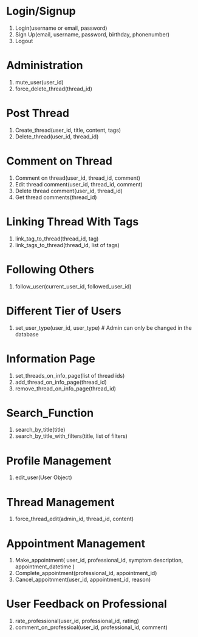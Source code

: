 
# Login/Signup
1. Login(username or email, password)
2. Sign Up(email, username, password, birthday, phonenumber)
3. Logout 

# Administration
1. mute_user(user_id)
2. force_delete_thread(thread_id)

# Post Thread
1. Create_thread(user_id, title, content, tags)
2. Delete_thread(user_id, thread_id)

# Comment on Thread
1. Comment on thread(user_id, thread_id, comment)
2. Edit thread comment(user_id, thread_id, comment)
3. Delete thread comment(user_id, thread_id)
4. Get thread comments(thread_id)

# Linking Thread With Tags
1. link_tag_to_thread(thread_id, tag)
2. link_tags_to_thread(thread_id, list of tags)

# Following Others
1. follow_user(current_user_id, followed_user_id)

# Different Tier of Users
1. set_user_type(user_id, user_type) # Admin can only be changed in the database

# Information Page
1. set_threads_on_info_page(list of thread ids)
2. add_thread_on_info_page(thread_id)
3. remove_thread_on_info_page(thread_id)

# Search_Function
1. search_by_title(title)
2. search_by_title_with_filters(title, list of filters)

# Profile Management
1. edit_user(User Object)

# Thread Management
1. force_thread_edit(admin_id, thread_id, content)

# Appointment Management
1. Make_appointment(
    user_id, professional_id,
    symptom description, 
    appointment_datetime
)
2. Complete_appointment(professional_id, appointment_id)
3. Cancel_appoitnment(user_id, appointment_id, reason)

# User Feedback on Professional
1. rate_professional(user_id, professional_id, rating)
2. comment_on_professioal(user_id, professional_id, comment)
